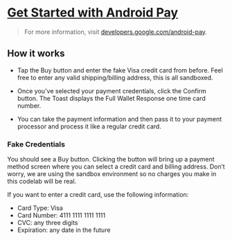 # [Get Started with Android Pay](https://io2015codelabs.appspot.com/codelabs/android-pay#1)

> For more information, visit [developers.google.com/android-pay](https://developers.google.com/android-pay/).

## How it works
- Tap the Buy button and enter the fake Visa credit card from before.  Feel free to enter any valid shipping/billing address, this is all sandboxed.

- Once you've selected your payment credentials, click the Confirm button.  The Toast displays the Full Wallet Response one time card number.

- You can take the payment information and then pass it to your payment processor and process it like a regular credit card.

### Fake Credentials
You should see a Buy button.
Clicking the button will bring up a payment method screen where you can select a credit card and billing address.
Don’t worry, we are using the sandbox environment so no charges you make in this codelab will be real.

If you want to enter a credit card, use the following information:
- Card Type: Visa
- Card Number: 4111 1111 1111 1111
- CVC: any three digits
- Expiration: any date in the future
